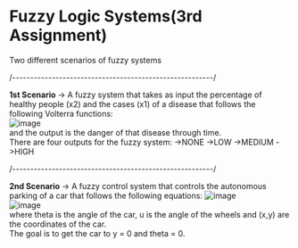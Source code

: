 # Fuzzy Logic Systems(3rd Assignment)

Two different scenarios of fuzzy systems

/--------------------------------------------------------/

<strong>1st Scenario</strong> -> A fuzzy system that takes as input the percentage of healthy people (x2) and the cases (x1) of a disease that follows the following Volterra functions:
<br>
![image](https://user-images.githubusercontent.com/95544934/169692546-81ecf70e-9a20-4530-be80-65d4850f4d7c.png)
<br>
and the output is the danger of that disease through time.
<br>
There are four outputs for the fuzzy system:
->NONE
->LOW
->MEDIUM
->HIGH

/--------------------------------------------------------/

<strong>2nd Scenario</strong> -> A fuzzy control system that controls the autonomous parking of a car that follows the following equations:
![image](https://user-images.githubusercontent.com/95544934/169692606-6cdf5d90-ac30-48c8-8ba8-05eca447e954.png)
<br>
![image](https://user-images.githubusercontent.com/95544934/169692613-9aa93386-5cd3-4608-b2dd-08de7ac7083a.png)
<br>
where theta is the angle of the car, u is the angle of the wheels and (x,y) are the coordinates of the car.
<br>
The goal is to get the car to y = 0 and theta = 0.
